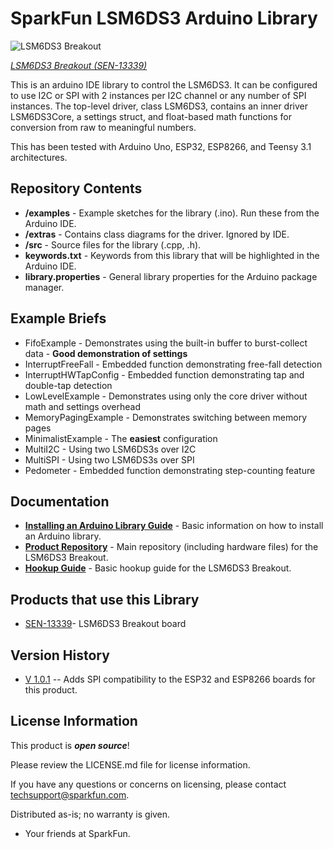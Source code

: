 SparkFun LSM6DS3 Arduino Library
========================================

![LSM6DS3 Breakout](https://cdn.sparkfun.com/assets/learn_tutorials/4/1/6/perspective.jpg)

[*LSM6DS3 Breakout (SEN-13339)*](https://www.sparkfun.com/products/13339)

This is an arduino IDE library to control the LSM6DS3.  It can be configured to use I2C or SPI with 2 instances per I2C channel or any number of SPI instances.  The top-level driver, class LSM6DS3, contains an inner driver LSM6DS3Core, a settings struct, and float-based math functions for conversion from raw to meaningful numbers.

This has been tested with Arduino Uno, ESP32, ESP8266, and Teensy 3.1 architectures.

Repository Contents
-------------------

* **/examples** - Example sketches for the library (.ino). Run these from the Arduino IDE. 
* **/extras** - Contains class diagrams for the driver.  Ignored by IDE.
* **/src** - Source files for the library (.cpp, .h).
* **keywords.txt** - Keywords from this library that will be highlighted in the Arduino IDE. 
* **library.properties** - General library properties for the Arduino package manager. 

Example Briefs
--------------

* FifoExample - Demonstrates using the built-in buffer to burst-collect data - **Good demonstration of settings**
* InterruptFreeFall - Embedded function demonstrating free-fall detection
* InterruptHWTapConfig - Embedded function demonstrating tap and double-tap detection
* LowLevelExample - Demonstrates using only the core driver without math and settings overhead
* MemoryPagingExample - Demonstrates switching between memory pages
* MinimalistExample - The **easiest** configuration
* MultiI2C - Using two LSM6DS3s over I2C
* MultiSPI - Using two LSM6DS3s over SPI
* Pedometer - Embedded function demonstrating step-counting feature

Documentation
--------------

* **[Installing an Arduino Library Guide](https://learn.sparkfun.com/tutorials/installing-an-arduino-library)** - Basic information on how to install an Arduino library.
* **[Product Repository](https://github.com/sparkfun/LSM6DS3_Breakout/)** - Main repository (including hardware files) for the LSM6DS3 Breakout.
* **[Hookup Guide](https://learn.sparkfun.com/tutorials/lsm6ds3-breakout-hookup-guide)** - Basic hookup guide for the LSM6DS3 Breakout.

Products that use this Library 
---------------------------------

* [SEN-13339](https://www.sparkfun.com/products/13339)- LSM6DS3 Breakout board

Version History
---------------

* [V 1.0.1](https://github.com/sparkfun/SparkFun_LSM6DS3_Arduino_Library/releases/tag/V_1.0.1) -- Adds SPI compatibility to the ESP32 and ESP8266 boards for this product. 

License Information
-------------------

This product is _**open source**_! 

Please review the LICENSE.md file for license information. 

If you have any questions or concerns on licensing, please contact techsupport@sparkfun.com.

Distributed as-is; no warranty is given.

- Your friends at SparkFun.

